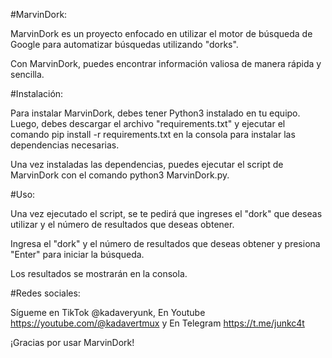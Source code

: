 #MarvinDork:

MarvinDork es un proyecto enfocado en 
utilizar el motor de búsqueda de Google 
para automatizar búsquedas utilizando "dorks". 

Con MarvinDork, puedes encontrar información valiosa de manera 
rápida y sencilla.

#Instalación: 

Para instalar MarvinDork, debes tener Python3 
instalado en tu equipo. Luego, debes descargar 
el archivo "requirements.txt" y ejecutar el 
comando pip install -r requirements.txt en la 
consola para instalar las dependencias necesarias.

Una vez instaladas las dependencias, 
puedes ejecutar el script de MarvinDork 
con el comando python3 MarvinDork.py.

#Uso:

Una vez ejecutado el script, 
se te pedirá que ingreses el "dork" 
que deseas utilizar y el número de resultados que deseas obtener. 

Ingresa el "dork" y el número de resultados que deseas obtener 
y presiona "Enter" para iniciar la búsqueda. 

Los resultados se mostrarán en la consola.

#Redes sociales:

Sígueme en TikTok @kadaveryunk, 
En Youtube https://youtube.com/@kadavertmux y 
En Telegram https://t.me/junkc4t 

¡Gracias por usar MarvinDork!

